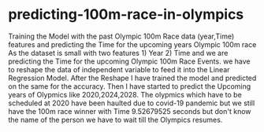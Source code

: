 # predicting-100m-race-in-olympics
Training the Model with the past Olympic 100m Race data (year,Time) features and predicting the Time for the upcoming years Olympic 100m race
As the dataset is small with two features 1) Year 2) Time and we are predicting the Time for the upcoming Olympic 100m Race Events.
we have to reshape the data of independent variable to feed it into the Linear Regression Model.
After the Reshape I have trained the model and predicted on the same for the accuracy.
Then I have started to predict the Upcoming years of Olypmics like 2020,2024,2028.
The olypmics which have to be scheduled at 2020 have been haulted due to covid-19 pandemic but we still have the 100m race winner with Time 9.52679525 seconds but don't know the name of the person we have to wait till the Olympics resumes.
